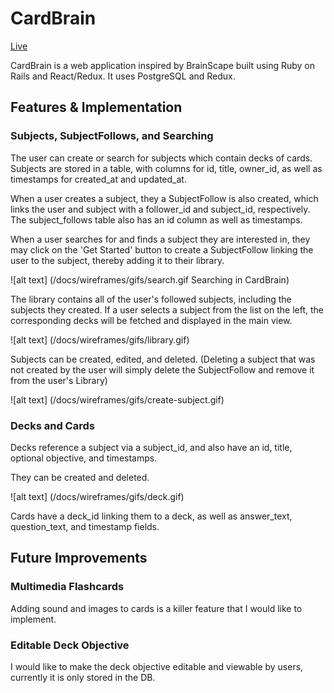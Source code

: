 # CardBrain
[Live](https://card-brain.herokuapp.com)

CardBrain is a web application inspired by BrainScape built using Ruby on Rails and React/Redux. It uses PostgreSQL and Redux.

## Features & Implementation

### Subjects, SubjectFollows, and Searching
The user can create or search for subjects which contain decks of cards. Subjects are stored in a table, with columns for id, title, owner_id, as well as timestamps for created_at and updated_at.

When a user creates a subject, they a SubjectFollow is also created, which links the user and subject with a follower_id and subject_id, respectively. The subject_follows table also has an id column as well as timestamps.

When a user searches for and finds a subject they are interested in, they may click on the 'Get Started' button to create a SubjectFollow linking the user to the subject, thereby adding it to their library.

![alt text] (/docs/wireframes/gifs/search.gif Searching in CardBrain)

The library contains all of the user's followed subjects, including the subjects they created. If a user selects a subject from the list on the left, the corresponding decks will be fetched and displayed in the main view.

![alt text] (/docs/wireframes/gifs/library.gif)

Subjects can be created, edited, and deleted. (Deleting a subject that was not created by the user will simply delete the SubjectFollow and remove it from the user's Library)

![alt text] (/docs/wireframes/gifs/create-subject.gif)

### Decks and Cards
Decks reference a subject via a subject_id, and also have an id, title, optional objective, and timestamps.

They can be created and deleted.

![alt text] (/docs/wireframes/gifs/deck.gif)


Cards have a deck_id linking them to a deck, as well as answer_text, question_text, and timestamp fields.


## Future Improvements
### Multimedia Flashcards
Adding sound and images to cards is a killer feature that I would like to implement.

### Editable Deck Objective
I would like to make the deck objective editable and viewable by users, currently it is only stored in the DB.
